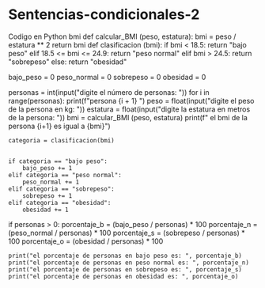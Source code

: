 # Sentencias-condicionales-2
Codigo en Python bmi
def calcular_BMI (peso, estatura):
    bmi = peso / estatura ** 2
    return bmi
def clasificacion (bmi):
    if bmi < 18.5:
        return "bajo peso"
    elif 18.5 <= bmi <= 24.9:
        return "peso normal"
    elif bmi > 24.5:
        return "sobrepeso"
    else:
        return "obesidad"
    
bajo_peso = 0
peso_normal = 0
sobrepeso = 0
obesidad = 0

personas = int(input("digite el número de personas: "))
for i in range(personas):
    print(f"persona {i + 1} ")
    peso = float(input("digite el peso de la persona en kg: "))
    estatura = float(input("digite la estatura en metros de la persona: "))
    bmi = calcular_BMI (peso, estatura)
    print(f" el bmi de la persona {i+1} es igual a {bmi}")



    categoria = clasificacion(bmi)

    
    if categoria == "bajo peso":
        bajo_peso += 1
    elif categoria == "peso normal":
        peso_normal += 1
    elif categoria == "sobrepeso":
        sobrepeso += 1
    elif categoria == "obesidad":
        obesidad += 1
    

if personas > 0:
    porcentaje_b = (bajo_peso / personas) * 100
    porcentaje_n = (peso_normal / personas) * 100
    porcentaje_s = (sobrepeso / personas) * 100
    porcentaje_o = (obesidad / personas) * 100

    print("el porcentaje de personas en bajo peso es: ", porcentaje_b)
    print("el porcentaje de personas en peso normal es: ", porcentaje_n)
    print("el porcentaje de personas en sobrepeso es: ", porcentaje_s)
    print("el porcentaje de personas en obesidad es: ", porcentaje_o)
